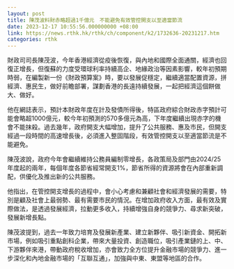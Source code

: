 ```yaml
---
layout: post
title: 陳茂波料財赤略超過1千億元　不能避免有效管控開支以至適當節流
date: 2023-12-17 10:55:56.000000000 +08:00
link: https://news.rthk.hk/rthk/ch/component/k2/1732636-20231217.htm
categories: rthk
---
```


財政司司長陳茂波，今年香港經濟從疫後恢復，與內地和國際全面通關，經濟也回復正增長，但復蘇的力度受環球利率持續高企、地緣政治等因素影響，較年初預期時弱，在編製新一份《財政預算案》時，要以發展促穩定，繼續適當配置資源，拼經濟、惠民生，做好前瞻部署，謀劃香港的長遠持續發展，一起把經濟這個餅做大、做好。

他在網誌表示，預計本財政年度在計及發債所得後，特區政府綜合財政赤字預計可能會略超1000億元，較今年初預測的570多億元為高，下年度繼續出現赤字的機會不能抹殺。過去幾年，政府開支大幅增加，提升了公共服務、惠及市民，但開支經過一段時間的高速增長後，必須進入整固階段，有效管控開支以至適當節流是不能避免。

陳茂波說，政府今年會繼續維持公務員編制零增長，各政策局及部門由2024/25年度起的兩年，每個年度各節省經常開支1%，節省所得的資源將會在內部重新調配，供優化及推出新的公共服務。

他指出，在管控開支增長的過程中，會小心考慮和兼顧社會和經濟發展的需要，特別是顧及社會上最弱勢、最有需要市民的情況。在增加政府收入方面，最有效及實際做法，是透過發展經濟，拉動更多收入，持續增強自身的競爭力、尋求新突破，發展新增長點。

陳茂波提到，過去一年致力培育及發展新產業、建立新夥伴、吸引新資金、開拓新市場，例如吸引重點創科企業，帶來大量投資、創造職位，吸引產業鏈的上、中、下游夥伴來港，帶動政府稅收增加，亦會致力全方位提升金融市場的競爭力、進一步深化和內地金融市場的「互聯互通」，加強與中東、東盟等地區的合作。
